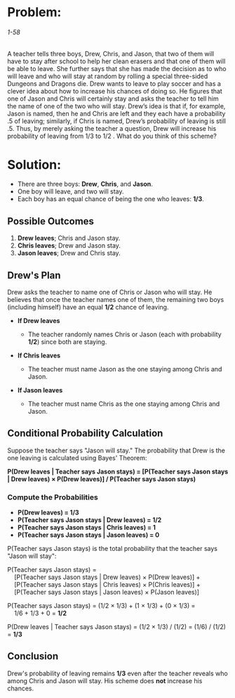 # Problem:
###### 1-58
A teacher tells three boys, Drew, Chris, and Jason, that two of them will have
to stay after school to help her clean erasers and that one of them will be able to
leave. She further says that she has made the decision as to who will leave and who
will stay at random by rolling a special three-sided Dungeons and Dragons die.
Drew wants to leave to play soccer and has a clever idea about how to increase his
chances of doing so. He figures that one of Jason and Chris will certainly stay and
asks the teacher to tell him the name of one of the two who will stay. Drew’s idea
is that if, for example, Jason is named, then he and Chris are left and they each
have a probability .5 of leaving; similarly, if Chris is named, Drew’s probability
of leaving is still .5. Thus, by merely asking the teacher a question, Drew will
increase his probability of leaving from 1/3 to 1/2 . What do you think of this scheme?

# Solution:

- There are three boys: **Drew**, **Chris**, and **Jason**.
- One boy will leave, and two will stay.
- Each boy has an equal chance of being the one who leaves: **1/3**.

## Possible Outcomes
1. **Drew leaves**; Chris and Jason stay.
2. **Chris leaves**; Drew and Jason stay.
3. **Jason leaves**; Drew and Chris stay.

## Drew's Plan
Drew asks the teacher to name one of Chris or Jason who will stay. He believes that once the teacher names one of them, the remaining two boys (including himself) have an equal **1/2** chance of leaving.

- **If Drew leaves** 
  - The teacher randomly names Chris or Jason (each with probability **1/2**) since both are staying.
  
- **If Chris leaves** 
  - The teacher must name Jason as the one staying among Chris and Jason.
  
- **If Jason leaves** 
  - The teacher must name Chris as the one staying among Chris and Jason.

## Conditional Probability Calculation

Suppose the teacher says "Jason will stay." The probability that Drew is the one leaving is calculated using Bayes' Theorem:

**P(Drew leaves | Teacher says Jason stays) = [P(Teacher says Jason stays | Drew leaves) × P(Drew leaves)] / P(Teacher says Jason stays)**

### Compute the Probabilities

- **P(Drew leaves) = 1/3**
- **P(Teacher says Jason stays | Drew leaves) = 1/2**
- **P(Teacher says Jason stays | Chris leaves) = 1**
- **P(Teacher says Jason stays | Jason leaves) = 0**

P(Teacher says Jason stays) is the total probability that the teacher says "Jason will stay":

P(Teacher says Jason stays) =  
&nbsp;&nbsp;&nbsp;&nbsp;[P(Teacher says Jason stays | Drew leaves) × P(Drew leaves)] +  
&nbsp;&nbsp;&nbsp;&nbsp;[P(Teacher says Jason stays | Chris leaves) × P(Chris leaves)] +  
&nbsp;&nbsp;&nbsp;&nbsp;[P(Teacher says Jason stays | Jason leaves) × P(Jason leaves)]  

P(Teacher says Jason stays) = (1/2 × 1/3) + (1 × 1/3) + (0 × 1/3) =  
&nbsp;&nbsp;&nbsp;&nbsp;1/6 + 1/3 + 0 = **1/2**

P(Drew leaves | Teacher says Jason stays) = (1/2 × 1/3) / (1/2) = (1/6) / (1/2) = **1/3**

## Conclusion

Drew's probability of leaving remains **1/3** even after the teacher reveals who among Chris and Jason will stay. His scheme does **not** increase his chances.

  



